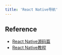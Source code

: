 ```yaml
---
title: 'React Native导航'
---
```


## Reference

- [React Native源码篇](https://github.com/sucese/react-native/tree/master/doc)
- [React Native教程](https://wiki.imooc.com/reactnative/introduce.html)
